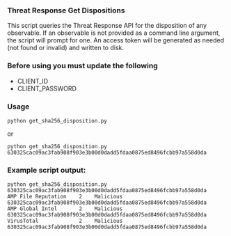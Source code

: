 ### Threat Response Get Dispositions

This script queries the Threat Response API for the disposition of any observable. If an observable is not provided as a command line argument, the script will prompt for one. An access token will be generated as needed (not found or invalid) and written to disk. 

### Before using you must update the following
- CLIENT_ID
- CLIENT_PASSWORD

### Usage
```
python get_sha256_disposition.py
```
or
```
python get_sha256_disposition.py 630325cac09ac3fab908f903e3b00d0dadd5fdaa0875ed8496fcbb97a558d0da
```

### Example script output:  
```
python get_sha256_disposition.py 630325cac09ac3fab908f903e3b00d0dadd5fdaa0875ed8496fcbb97a558d0da
AMP File Reputation    2    Malicious    630325cac09ac3fab908f903e3b00d0dadd5fdaa0875ed8496fcbb97a558d0da
AMP Global Intel       2    Malicious    630325cac09ac3fab908f903e3b00d0dadd5fdaa0875ed8496fcbb97a558d0da
VirusTotal             2    Malicious    630325cac09ac3fab908f903e3b00d0dadd5fdaa0875ed8496fcbb97a558d0da
```
